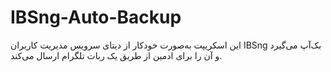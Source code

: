 # IBSng-Auto-Backup
این اسکریپت به‌صورت خودکار از دیتای سرویس مدیریت کاربران IBSng بک‌آپ می‌گیرد و آن را برای ادمین از طریق یک ربات تلگرام ارسال می‌کند.
